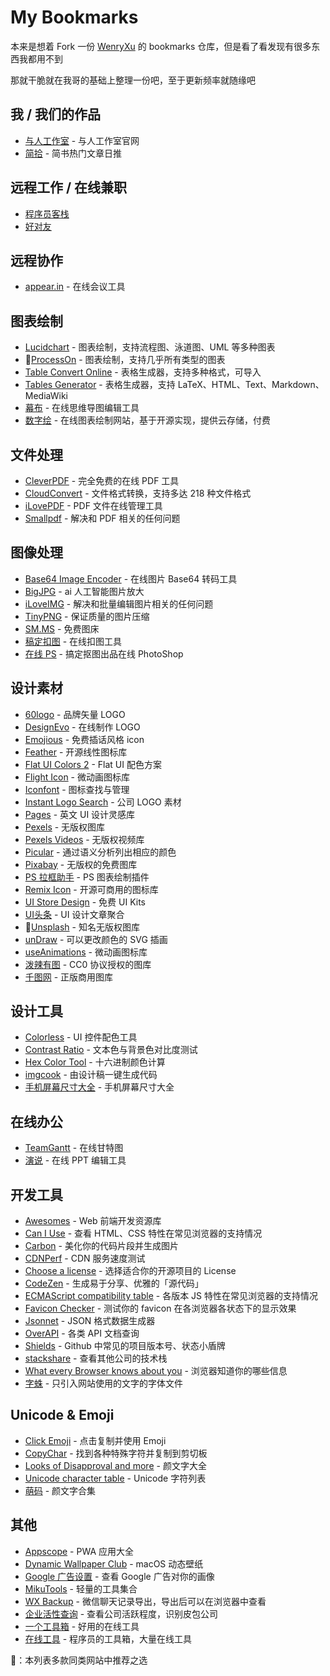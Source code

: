 # My Bookmarks

本来是想着 Fork 一份 [WenryXu](https://github.com/WenryXu/my-bookmarks) 的 bookmarks 仓库，但是看了看发现有很多东西我都用不到

那就干脆就在我哥的基础上整理一份吧，至于更新频率就随缘吧

## 我 / 我们的作品
- [与人工作室](http://yuren.io/) - 与人工作室官网
- [简拾](http://www.jiantop.com/) - 简书热门文章日推

## 远程工作 / 在线兼职
- [程序员客栈](https://www.proginn.com/)
- [好对友](https://ourwork.nework360.com/)

## 远程协作
- [appear.in](https://appear.in/) - 在线会议工具

## 图表绘制
- [Lucidchart](https://www.lucidchart.com) - 图表绘制，支持流程图、泳道图、UML 等多种图表
- 🌟[ProcessOn](https://www.processon.com/) - 图表绘制，支持几乎所有类型的图表
- [Table Convert Online](https://tableconvert.com/) - 表格生成器，支持多种格式，可导入
- [Tables Generator](https://www.tablesgenerator.com) - 表格生成器，支持 LaTeX、HTML、Text、Markdown、MediaWiki
- [幕布](https://mubu.com/) - 在线思维导图编辑工具
- [数字绘](https://www.myshuju.net/) - 在线图表绘制网站，基于开源实现，提供云存储，付费

## 文件处理
- [CleverPDF](https://www.cleverpdf.com/cn) - 完全免费的在线 PDF 工具
- [CloudConvert](https://cloudconvert.com) - 文件格式转换，支持多达 218 种文件格式
- [iLovePDF](https://www.ilovepdf.com/zh_cn) - PDF 文件在线管理工具
- [Smallpdf](https://smallpdf.com/cn) - 解决和 PDF 相关的任何问题

## 图像处理
- [Base64 Image Encoder](https://www.base64-image.de/) - 在线图片 Base64 转码工具
- [BigJPG](http://bigjpg.com/zh) - ai 人工智能图片放大
- [iLoveIMG](https://www.iloveimg.com/zh-cn) - 解决和批量编辑图片相关的任何问题
- [TinyPNG](https://tinypng.com/) - 保证质量的图片压缩
- [SM.MS](https://sm.ms/) - 免费图床
- [稿定扣图](https://www.gaoding.com/koutu) - 在线扣图工具
- [在线 PS](https://ps.gaoding.com/) - 搞定抠图出品在线 PhotoShop

## 设计素材
- [60logo](http://www.60logo.com/) - 品牌矢量 LOGO
- [DesignEvo](https://www.designevo.com/cn/) - 在线制作 LOGO
- [Emojious](https://www.emojious.com/) - 免费插话风格 icon
- [Feather](https://feathericons.com/) - 开源线性图标库
- [Flat UI Colors 2](https://flatuicolors.com/) - Flat UI 配色方案
- [Flight Icon](https://www.flighticon.co/) - 微动画图标库
- [Iconfont](http://www.iconfont.cn/) - 图标查找与管理
- [Instant Logo Search](http://instantlogosearch.com) - 公司 LOGO 素材
- [Pages](https://www.pages.xyz/) - 英文 UI 设计灵感库
- [Pexels](https://www.pexels.com/) - 无版权图库
- [Pexels Videos](https://www.pexels.com/) - 无版权视频库
- [Picular](https://picular.co/) - 通过语义分析列出相应的颜色
- [Pixabay](https://pixabay.com/) - 无版权的免费图库
- [PS 拉框助手](https://pslkzs.com/) - PS 图表绘制插件
- [Remix Icon](https://remixicon.com/) - 开源可商用的图标库
- [UI Store Design](https://www.uistore.design/) - 免费 UI Kits
- [UI头条](http://uih2.com/) - UI 设计文章聚合
- 🌟[Unsplash](https://unsplash.com/) - 知名无版权图库
- [unDraw](http://undraw.co/illustrations) - 可以更改颜色的 SVG 插画
- [useAnimations](https://useanimations.com/) - 微动画图标库
- [泼辣有图](http://www.polayoutu.com/collections) - CC0 协议授权的图库
- [千图网](http://www.58pic.com/zb/) - 正版商用图库

## 设计工具
- [Colorless](https://colorless.app/) - UI 控件配色工具
- [Contrast Ratio](https://contrast-ratio.com/) - 文本色与背景色对比度测试
- [Hex Color Tool](https://www.cssfontstack.com/oldsites/hexcolortool/) - 十六进制颜色计算
- [imgcook](https://imgcook.taobao.org/) - 由设计稿一键生成代码
- [手机屏幕尺寸大全](https://uiiiuiii.com/screen/index.htm) - 手机屏幕尺寸大全

## 在线办公
- [TeamGantt](https://www.teamgantt.com/) - 在线甘特图
- [演说](https://yanshuo.io/) - 在线 PPT 编辑工具

## 开发工具
- [Awesomes](https://www.awesomes.cn/) - Web 前端开发资源库
- [Can I Use](https://caniuse.com/) - 查看 HTML、CSS 特性在常见浏览器的支持情况
- [Carbon](https://carbon.now.sh) - 美化你的代码片段并生成图片
- [CDNPerf](https://www.cdnperf.com/) - CDN 服务速度测试
- [Choose a license](https://choosealicense.com/) - 选择适合你的开源项目的 License
- [CodeZen](http://codezen.rishimohan.me/) - 生成易于分享、优雅的「源代码」
- [ECMAScript compatibility table](http://kangax.github.io/compat-table/es6/) - 各版本 JS 特性在常见浏览器的支持情况
- [Favicon Checker](http://www.colinkeany.com/favicon-checker/) - 测试你的 favicon 在各浏览器各状态下的显示效果
- [Jsonnet](https://jsonnet.org/) - JSON 格式数据生成器
- [OverAPI](http://overapi.com/) - 各类 API 文档查询
- [Shields](https://shields.io/) - Github 中常见的项目版本号、状态小盾牌
- [stackshare](https://stackshare.io/) - 查看其他公司的技术栈
- [What every Browser knows about you](http://webkay.robinlinus.com/) - 浏览器知道你的哪些信息
- [字蛛](http://font-spider.org/) - 只引入网站使用的文字的字体文件

## Unicode & Emoji
- [Click Emoji](https://www.clickemoji.com/) - 点击复制并使用 Emoji
- [CopyChar](http://copychar.cc/popular) - 找到各种特殊字符并复制到剪切板
- [Looks of Disapproval and more](https://looks.wtf/) - 颜文字大全
- [Unicode character table](https://unicode-table.com/en/) - Unicode 字符列表
- [萌码](http://mengma.moe/) - 颜文字合集

## 其他
- [Appscope](https://appsco.pe/) - PWA 应用大全
- [Dynamic Wallpaper Club](https://dynamicwallpaper.club/) - macOS 动态壁纸
- [Google 广告设置](https://adssettings.google.com/authenticated) - 查看 Google 广告对你的画像
- [MikuTools](https://miku.tools/) - 轻量的工具集合
- [WX Backup](http://wxbackup.imxfd.com/) - 微信聊天记录导出，导出后可以在浏览器中查看
- [企业活性查询](http://qymss.pullwave.com/) - 查看公司活跃程度，识别皮包公司
- [一个工具箱](http://www.atoolbox.net/) - 好用的在线工具
- [在线工具](https://tool.lu/) - 程序员的工具箱，大量在线工具

🌟：本列表多款同类网站中推荐之选
